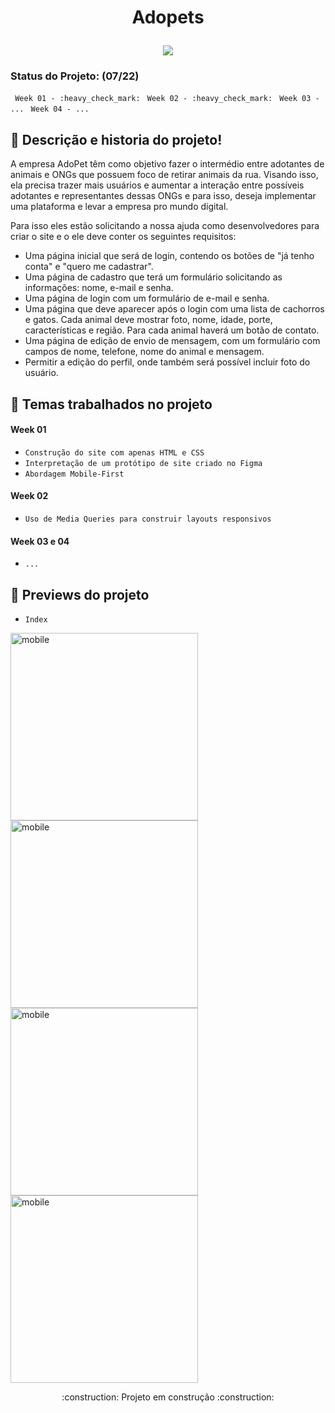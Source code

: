 <h1 align="center">
  <p align="center">Adopets</p>
  <a href="https://adopet-beryl.vercel.app/"><img src="https://i.imgur.com/yoWxPwX.jpg"></a>
</h1>

### Status do Projeto:  (07/22)

`` Week 01 - :heavy_check_mark:``
`` Week 02 - :heavy_check_mark:``
`` Week 03 - ...``
`` Week 04 - ...``

## :bookmark_tabs: Descrição e historia do projeto!

<p>A empresa AdoPet têm como objetivo fazer o intermédio entre adotantes de animais e ONGs que possuem foco de retirar animais da rua. Visando isso, ela precisa trazer mais usuários e aumentar a interação entre possíveis adotantes e representantes dessas ONGs e para isso, deseja implementar uma plataforma e levar a empresa pro mundo digital.</p>

<p>Para isso eles estão solicitando a nossa ajuda como desenvolvedores para criar o site e o ele deve conter os seguintes requisitos:</p>

- Uma página inicial que será de login, contendo os botões de "já tenho conta" e "quero me cadastrar".
- Uma página de cadastro que terá um formulário solicitando as informações: nome, e-mail e senha.
- Uma página de login com um formulário de e-mail e senha.
- Uma página que deve aparecer após o login com uma lista de cachorros e gatos. Cada animal deve mostrar foto, nome, idade, porte, características e região. Para cada animal haverá um botão de contato.
- Uma página de edição de envio de mensagem, com um formulário com campos de nome, telefone, nome do animal e mensagem.
- Permitir a edição do perfil, onde também será possível incluir foto do usuário.


## :blue_book: Temas trabalhados no projeto
#### Week 01
- ``Construção do site com apenas HTML e CSS``
- ``Interpretação de um protótipo de site criado no Figma``
- ``Abordagem Mobile-First``

#### Week 02
- ``Uso de Media Queries para construir layouts responsivos``

#### Week 03 e 04
- ``...``

## :hammer: Previews do projeto

- `Index`

<img src="https://i.imgur.com/Jz48bFq.png" alt="mobile" height=300/>
<img src="https://i.imgur.com/OIJto0z.png" alt="mobile" height=300/>
<img src="https://i.imgur.com/zvJT2ZP.png" alt="mobile" height=300/> 
<img src="https://i.imgur.com/cjeerlq.png" alt="mobile" height=300/>

<p align="center">:construction: Projeto em construção :construction:</p> 
